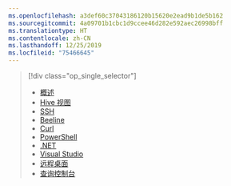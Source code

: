 ```yaml
---
ms.openlocfilehash: a3def60c37043186120b15620e2ead9b1de5b162
ms.sourcegitcommit: 4a09701b1cbc1d9ccee46d282e592aec26998bff
ms.translationtype: HT
ms.contentlocale: zh-CN
ms.lasthandoff: 12/25/2019
ms.locfileid: "75466645"
---
```

> [!div class="op_single_selector"]
> * [概述](~/articles/hdinsight/hadoop/hdinsight-use-hive.md)
> * [Hive 视图](~/articles/hdinsight/hadoop/apache-hadoop-use-hive-ambari-view.md)
> * [SSH](~/articles/hdinsight/hdinsight-hadoop-use-hive-ssh.md)
> * [Beeline](~/articles/hdinsight/hadoop/apache-hadoop-use-hive-beeline.md)
> * [Curl](~/articles/hdinsight/hadoop/apache-hadoop-use-hive-curl.md)
> * [PowerShell](~/articles/hdinsight/hadoop/apache-hadoop-use-hive-powershell.md)
> * [.NET](~/articles/hdinsight/hadoop/apache-hadoop-use-hive-dotnet-sdk.md)
> * [Visual Studio](~/articles/hdinsight/hadoop/apache-hadoop-use-hive-visual-studio.md)
> * [远程桌面](~/articles/hdinsight/hadoop/apache-hadoop-use-hive-remote-desktop.md)
> * [查询控制台](~/articles/hdinsight/hadoop/apache-hadoop-use-hive-query-console.md)
> 
>
